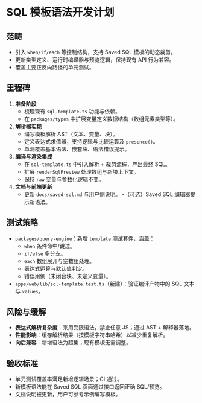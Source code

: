 # SQL 模板语法开发计划

## 范畴
- 引入 `when/if/each` 等控制结构，支持 Saved SQL 模板的动态裁剪。
- 更新类型定义、运行时编译器与预览逻辑，保持现有 API 行为兼容。
- 覆盖主要正反向路径的单元测试。

## 里程碑
1. **准备阶段**
   - 梳理现有 `sql-template.ts` 功能与依赖。
   - 在 `packages/types` 中扩展变量定义数据结构（数组元素类型等）。
2. **解析器实现**
   - 编写模板解析 AST（文本、变量、块）。
   - 定义表达式求值器，支持逻辑与比较运算及 `presence()`。
   - 单测覆盖基本语法、嵌套块、语法错误提示。
3. **编译与渲染集成**
   - 在 `sql-template.ts` 中引入解析 + 裁剪流程，产出最终 SQL。
   - 扩展 `renderSqlPreview` 处理数组与新块上下文。
   - 保持 `raw` 变量与参数化逻辑不变。
4. **文档与前端更新**
   - 更新 `docs/saved-sql.md` 与用户侧说明。
   -（可选）Saved SQL 编辑器提示新语法。

## 测试策略
- `packages/query-engine`：新增 `template` 测试套件，涵盖：
  - `when` 条件命中/跳过。
  - `if/else` 多分支。
  - `each` 数组展开与空数组处理。
  - 表达式运算与默认值判定。
  - 错误用例（未闭合块、未定义变量）。
- `apps/web/lib/sql-template.test.ts`（新建）：验证编译产物中的 SQL 文本与 `values`。

## 风险与缓解
- **表达式解析复杂度**：采用受限语法，禁止任意 JS；通过 AST + 解释器落地。
- **性能影响**：缓存解析结果（按模板字符串哈希）以减少重复解析。
- **向后兼容**：新增语法为超集；现有模板无需调整。

## 验收标准
- 单元测试覆盖率满足新增逻辑场景；CI 通过。
- 新模板语法能在 Saved SQL 页面通过接口返回正确 SQL/预览。
- 文档说明被更新，用户可参考示例编写模板。
